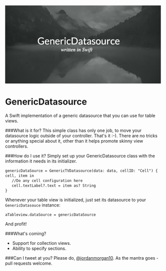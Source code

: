 ![GenericDatasrouce](/pablo.png?raw=true "GenericDatasource")

# GenericDatasource
A Swift implementation of a generic datasource that you can use for table views.

###What is it for?
This simple class has only one job, to move your datasource logic outside of your controller. That's it :-). There are no tricks or anything special about it, other than it helps promote skinny view controllers.

###How do I use it?
Simply set up your GenericDatasource class with the information it needs in its initializer.

    genericDataSource = GenericTVDatasource(data: data, cellID: "Cell") { cell, item in
       //Do any cell configuration here
       cell.textLabel?.text = item as? String
    }

Whenever your table view is initialized, just set its datasource to your `GenericDatasouce` instance:

    aTableview.dataSource = genericDataSource

And profit!

###What's coming?
  - Support for collection views.
  - Ability to specify sections.

###Can I tweet at you?
Please do, [@jordanmorgan10](https://twitter.com/jordanmorgan10). As the mantra goes - pull requests welcome.
